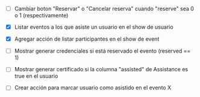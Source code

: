 - [ ] Cambiar boton "Reservar" o "Cancelar reserva" cuando "reserve" sea 0 o 1 (respectivamente)
- [X] Listar eventos a los que asiste un usuario en el show de usuario
- [X] Agregar acción de listar participantes en el show de event
- [ ] Mostrar generar credenciales si está reservado el evento (reserved == 1)
- [ ] Mostrar generar certificado si la columna "assisted" de Assistance es true en el usuario
- [ ] Crear acción para marcar usuario como asistido en el evento X


